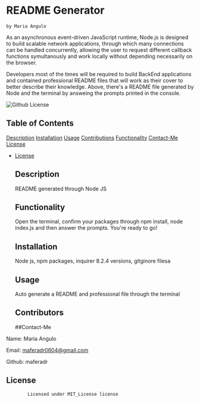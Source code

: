 # README Generator
    by Maria Angulo

   As an asynchronous event-driven JavaScript runtime, Node.js is designed to build scalable network applications, through which many connections can be handled concurrently, allowing the user to request different callback functions symultanously and work locally without depending necessarily on the browser. 

   Developers most of the times will be required to build BackEnd applications and contained professional README files that will work as their cover to better describe their knowledge. Above, there's a README file generated by Node and the terminal by answeing the prompts printed in the console.

   ![Github License](https://img.shields.io/badge/Github%20License-MIT_License-green.svg)
   ## Table of Contents
   [Description](#description)
   [Installation](#installation)
   [Usage](#usage)
   [Contributions](#contributions)
   [Functionality](#functionality)
   [Contact-Me](#email)
   [License](#license)

   
* [License](#license)

   ## Description
   README generated through Node JS 
   ## Functionality
   Open the terminal, confirm your packages through npm install, node index.js and then answer the prompts. You're ready to go!

   ## Installation
   Node js, npm packages, inquirer 8.2.4 versions, gitginore filesa
   ## Usage
   Auto generate a README and professional file through the terminal
   ## Contributors
   

   ##Contact-Me
    
Name: Maria Angulo
    
Email: maferadr0604@gmail.com
    
Github: maferadr

   ## License
        
            Licensed under MIT_License license 
